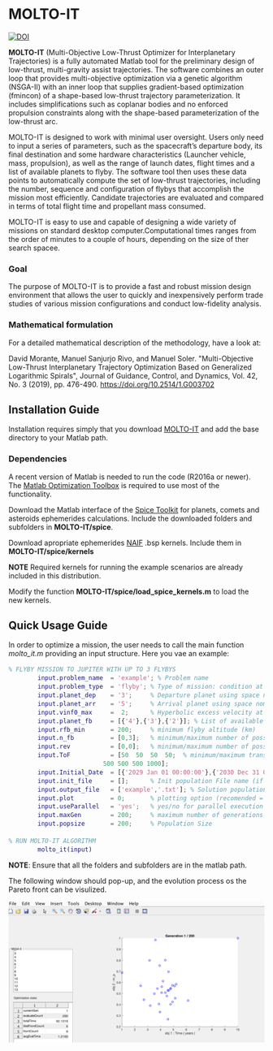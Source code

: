 # MOLTO-IT
[![DOI](https://zenodo.org/badge/169291732.svg)](https://zenodo.org/badge/latestdoi/169291732)

**MOLTO-IT** (Multi-Objective Low-Thrust Optimizer for Interplanetary Trajectories) is a fully automated Matlab tool for the preliminary design of low-thrust, multi-gravity assist trajectories. The software combines an outer loop that provides multi-objective optimization via a genetic algorithm (NSGA-II) with an inner loop that supplies gradient-based optimization (fmincon) of a shape-based low-thrust trajectory parameterization. It includes simplifications such as coplanar bodies and no enforced propulsion constraints along with the shape-based parameterization of the low-thrust arc.

MOLTO-IT is designed to work with minimal user oversight. Users only need to input a series of parameters, such as the spacecraft’s departure body, its final destination and some hardware characteristics (Launcher vehicle, mass, propulsion), as well as the range of launch dates, flight times and a list of available planets to flyby. The software tool then uses these data points to automatically compute the set of low-thrust trajectories, including the number, sequence and configuration of flybys that accomplish the mission most efficiently. Candidate trajectories are evaluated and compared in terms of total flight time and propellant mass consumed. 

MOLTO-IT is easy to use and capable of designing a wide variety of missions on standard desktop computer.Computational times ranges from the order of minutes to a couple of hours, depending on the size of ther search spacee.

### Goal
The purpose of MOLTO-IT is to provide a fast and robust mission design environment that allows the user to quickly and inexpensively perform trade studies of various mission configurations and conduct low-fidelity analysis.

### Mathematical formulation
For a detailed mathematical description of the methodology, have a look at: 

David Morante, Manuel Sanjurjo Rivo, and Manuel Soler.  "Multi-Objective Low-Thrust Interplanetary Trajectory Optimization Based on Generalized Logarithmic Spirals", Journal of Guidance, Control, and Dynamics, Vol. 42, No. 3 (2019), pp. 476-490. 
https://doi.org/10.2514/1.G003702

## Installation Guide
Installation requires simply that you download [MOLTO-IT](https://github.com/uc3m-aerospace/MOLTO-IT/) and add the base directory to your Matlab path.

### Dependencies
A recent version of Matlab is needed to run the code (R2016a or newer). The [Matlab Optimization Toolbox](https://es.mathworks.com/help/optim/index.html) is required to use most of the functionality.

Download the Matlab interface of the [Spice Toolkit](https://naif.jpl.nasa.gov/naif/toolkit.html) for planets, comets and asteroids ephemerides calculations. Include the downloaded folders and subfolders in **MOLTO-IT/spice**. 

Download apropriate ephemerides [NAIF](https://naif.jpl.nasa.gov/pub/naif/generic_kernels/spk/) .bsp kernels. Include them in **MOLTO-IT/spice/kernels** 

**NOTE** Required kernels for running the example scenarios are already included in this distribution.

Modify the function **MOLTO-IT/spice/load_spice_kernels.m** to load the new kernels.

## Quick Usage Guide

In order to optimize a mission, the user needs to call the main function *molto_it.m* providing an input structure. Here you vae an example:

```matlab
% FLYBY MISSION TO JUPITER WITH UP TO 3 FLYBYS
        input.problem_name  = 'example'; % Problem name
        input.problem_type  = 'flyby'; % Type of mission: condition at arrival planet (flyby/rendezvous)
        input.planet_dep    = '3';     % Departure planet using space nomenclature (e.g. 3==Earth)
        input.planet_arr    = '5';     % Arrival planet using space nomenclature (e.g. 5==Jupiter)
        input.vinf0_max     =  2;      % Hyperbolic excess velocity at departure planet (km/s)
        input.planet_fb     = [{'4'},{'3'},{'2'}]; % List of available planets to flyby in spice nomenclature
        input.rfb_min       = 200;     % minimum flyby altitude (km)
        input.n_fb          = [0,3];   % minimum/maximum number of possible flybys
        input.rev           = [0,0];   % minimum/maximum number of possible revolutions
        input.ToF           = [50  50  50  50;  % minimum/maximum transfer time per leg (days)
                          500 500 500 1000];
        input.Initial_Date  = [{'2029 Jan 01 00:00:00'},{'2030 Dec 31 00:00:00'}]; % minimum/maximum Launch date (Gregorian Date)
        input.init_file     = [];      % Init population File name (if not provided, random initial population)
        input.output_file   = ['example','.txt']; % Solution population File name
        input.plot          = 0;       % plotting option (recomended = 0, option =1 is under development)
        input.useParallel   = 'yes';   % yes/no for parallel execution of the genetic algorithm
        input.maxGen        = 200;     % maximum number of generations
        input.popsize       = 200;     % Population Size
        
% RUN MOLTO-IT ALGORITHM
        molto_it(input)
```
**NOTE**: Ensure that all the folders and subfolders are in the matlab path.

The following window should pop-up, and the evolution process os the Pareto front can be visulized.

![Pop-up window](display.png)



